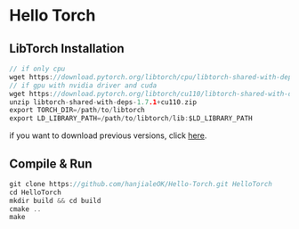 # Hello Torch

## LibTorch Installation

```c
// if only cpu
wget https://download.pytorch.org/libtorch/cpu/libtorch-shared-with-deps-1.7.1%2Bcpu.zip
// if gpu with nvidia driver and cuda
wget https://download.pytorch.org/libtorch/cu110/libtorch-shared-with-deps-1.7.1%2Bcu110.zip
unzip libtorch-shared-with-deps-1.7.1+cu110.zip
export TORCH_DIR=/path/to/libtorch
export LD_LIBRARY_PATH=/path/to/libtorch/lib:$LD_LIBRARY_PATH
```

if you want to download previous versions, click [here](https://blog.csdn.net/weixin_43742643/article/details/114156298).

## Compile & Run

```c
git clone https://github.com/hanjialeOK/Hello-Torch.git HelloTorch
cd HelloTorch
mkdir build && cd build
cmake ..
make
```